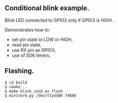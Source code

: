 ## Conditional blink example.

Blink LED connected to GPIO2 only if GPIO3 is HIGH.

Demonstrates how to:
- set pin state to LOW or HIGH, 
- read pin state,
- use RX pin as GPIO3,
- use of SDK timers.

## Flashing.

```
$ cd build
$ cmake ..
$ make blink_cond_ex_flash
$ miniterm.py /dev/ttyUSB0 74880
```
